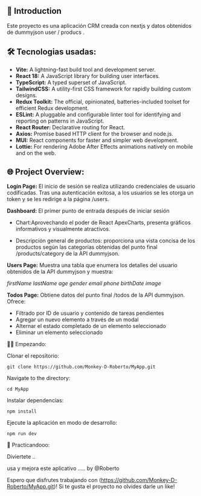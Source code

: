 
## 🚀 Introduction

 Este proyecto es una aplicación CRM creada con nextjs y datos obtenidos de dummyjson user / producs .


## 🛠 Tecnologias usadas:

 - **Vite:** A lightning-fast build tool and development server.
 - **React 18:** A JavaScript library for building user interfaces.
 - **TypeScript:** A typed superset of JavaScript.
 - **TailwindCSS:** A utility-first CSS framework for rapidly building
   custom designs.
 - **Redux Toolkit:** The official, opinionated, batteries-included toolset
   for efficient Redux development.
 - **ESLint:** A pluggable and configurable linter tool for identifying and
   reporting on patterns in JavaScript.
 - **React Router:** Declarative routing for React.
 - **Axios:** Promise based HTTP client for the browser and node.js.
 - **MUI:** React components for faster and simpler web development.
 - **Lottie:** For rendering Adobe After Effects animations natively on
   mobile and on the web.

  

## 🌐 Project Overview:

**Login Page:** El inicio de sesión se realiza utilizando credenciales de usuario codificadas. Tras una autenticación exitosa, a los usuarios se les otorga un token y se les redirige a la página /users.
 
**Dashboard:** El primer punto de entrada después de iniciar sesión

- Chart:Aprovechando el poder de React ApexCharts, presenta gráficos informativos y visualmente atractivos.

- Descripción general de productos: proporciona una vista concisa de los productos según las categorías obtenidas del punto final /products/category de la API dummyjson.

**Users Page:** Muestra una tabla que enumera los detalles del usuario obtenidos de la API dummyjson y muestra:

*firstName*
*lastName*
*age*
*gender*
*email*
*phone*
*birthDate*
*image*

**Todos Page:** Obtiene datos del punto final /todos de la API dummyjson. Ofrece:

 - Filtrado por ID de usuario y contenido de tareas pendientes
 - Agregar un nuevo elemento a través de un modal
 - Alternar el estado completado de un elemento seleccionado
 - Eliminar un elemento seleccionado

🧑‍💻 Empezando:


Clonar el repositorio:

    git clone https://github.com/Monkey-D-Roberto/MyApp.git

Navigate to the directory:

    cd MyApp

Instalar dependencias:

    npm install


Ejecute la aplicación en modo de desarrollo:

    npm run dev

🤝 Practicandooo:

Diviertete ..

   usa y mejora este aplicativo .....  by @Roberto


Espero que disfrutes trabajando con (https://github.com/Monkey-D-Roberto/MyApp.git)! Si te gusta el proyecto no olvides darle un like!
